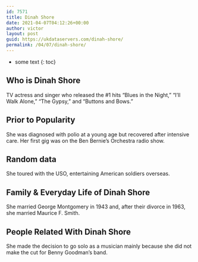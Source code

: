```yaml
---
id: 7571
title: Dinah Shore
date: 2021-04-07T04:12:26+00:00
author: victor
layout: post
guid: https://ukdataservers.com/dinah-shore/
permalink: /04/07/dinah-shore/
---
```


* some text
{: toc}


## Who is Dinah Shore



TV actress and singer who released the #1 hits &#8220;Blues in the Night,&#8221; &#8220;I&#8217;ll Walk Alone,&#8221; &#8220;The Gypsy,&#8221; and &#8220;Buttons and Bows.&#8221;

                
                
                
## Prior to Popularity



She was diagnosed with polio at a young age but recovered after intensive care. Her first gig was on the Ben Bernie&#8217;s Orchestra radio show.

                
                
                
## Random data



She toured with the USO, entertaining American soldiers overseas.

                
                
                
## Family & Everyday Life of Dinah Shore



She married George Montgomery in 1943 and, after their divorce in 1963, she married Maurice F. Smith.

                
                
                
## People Related With Dinah Shore



She made the decision to go solo as a musician mainly because she did not make the cut for Benny Goodman&#8217;s band.

                
              
            
          
          
          